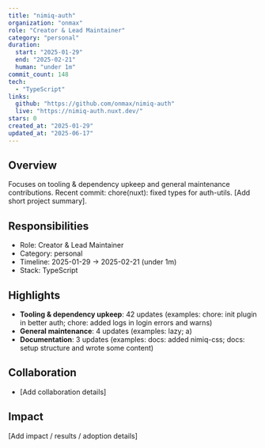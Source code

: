 ```yaml
---
title: "nimiq-auth"
organization: "onmax"
role: "Creator & Lead Maintainer"
category: "personal"
duration:
  start: "2025-01-29"
  end: "2025-02-21"
  human: "under 1m"
commit_count: 148
tech:
  - "TypeScript"
links:
  github: "https://github.com/onmax/nimiq-auth"
  live: "https://nimiq-auth.nuxt.dev/"
stars: 0
created_at: "2025-01-29"
updated_at: "2025-06-17"
---
```

## Overview
Focuses on tooling & dependency upkeep and general maintenance contributions. Recent commit: chore(nuxt): fixed types for auth-utils. [Add short project summary].

## Responsibilities
- Role: Creator & Lead Maintainer
- Category: personal
- Timeline: 2025-01-29 -> 2025-02-21 (under 1m)
- Stack: TypeScript

## Highlights
- **Tooling & dependency upkeep**: 42 updates (examples: chore: init plugin in better auth; chore: added logs in login errors and warns)
- **General maintenance**: 4 updates (examples: lazy; a)
- **Documentation**: 3 updates (examples: docs: added nimiq-css; docs: setup structure and wrote some content)

## Collaboration
- [Add collaboration details]

## Impact
[Add impact / results / adoption details]
